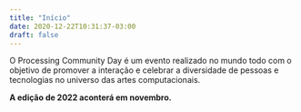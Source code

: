 ```yaml
---
title: "Início"
date: 2020-12-22T10:31:37-03:00
draft: false
---
```


O Processing Community Day é um evento realizado no mundo todo com o objetivo de promover a interação e celebrar a diversidade de pessoas e tecnologias no universo das artes computacionais.

**A edição de 2022 aconterá em novembro.**



